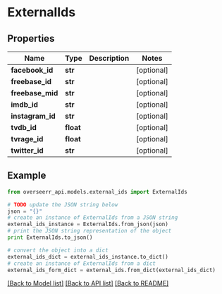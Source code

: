 # ExternalIds


## Properties
Name | Type | Description | Notes
------------ | ------------- | ------------- | -------------
**facebook_id** | **str** |  | [optional] 
**freebase_id** | **str** |  | [optional] 
**freebase_mid** | **str** |  | [optional] 
**imdb_id** | **str** |  | [optional] 
**instagram_id** | **str** |  | [optional] 
**tvdb_id** | **float** |  | [optional] 
**tvrage_id** | **float** |  | [optional] 
**twitter_id** | **str** |  | [optional] 

## Example

```python
from overseerr_api.models.external_ids import ExternalIds

# TODO update the JSON string below
json = "{}"
# create an instance of ExternalIds from a JSON string
external_ids_instance = ExternalIds.from_json(json)
# print the JSON string representation of the object
print ExternalIds.to_json()

# convert the object into a dict
external_ids_dict = external_ids_instance.to_dict()
# create an instance of ExternalIds from a dict
external_ids_form_dict = external_ids.from_dict(external_ids_dict)
```
[[Back to Model list]](../README.md#documentation-for-models) [[Back to API list]](../README.md#documentation-for-api-endpoints) [[Back to README]](../README.md)


